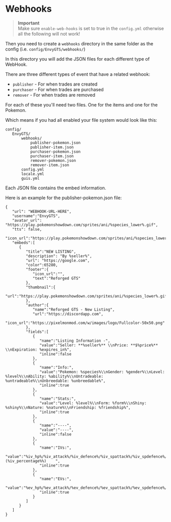 # Webhooks

> **Important** \
> Make sure `enable-web-hooks` is set to true in the `config.yml` otherwise all the following will not work!

Then you need to create a `webhooks` directory in the same folder as the config (i.e. `config/EnvyGTS/webhooks/`)

In this directory you will add the JSON files for each different type of WebHook.

There are three different types of event that have a related webhook:

* `publisher` - For when trades are created
* `purchaser` - For when trades are purchased
* `remover` - For when trades are removed

For each of these you'll need two files. One for the items and one for the Pokemon.

Which means if you had all enabled your file system would look like this:

```
config/
   EnvyGTS/
       webhooks/
           publisher-pokemon.json
           publisher-item.json
           purchaser-pokemon.json
           purchaser-item.json
           remover-pokemon.json
           remover-item.json
       config.yml
       locale.yml
       guis.yml
```

Each JSON file contains the embed information.

Here is an example for the publisher-pokemon.json file:

```
{
   "url": "WEBHOOK-URL-HERE",
   "username":"EnvyGTS",
   "avatar_url": "https://play.pokemonshowdown.com/sprites/ani/%species_lower%.gif",
   "tts": false,
   "icon_url":"https://play.pokemonshowdown.com/sprites/ani/%species_lower%.gif",
   "embeds":[
      {
         "title":"NEW LISTING",
         "description": "By %seller%",
         "url": "https://google.com",
         "color":65280,
         "footer":{
            "icon_url":"",
            "text":"Reforged GTS"
         },
         "thumbnail":{
            "url":"https://play.pokemonshowdown.com/sprites/ani/%species_lower%.gif"
         },
         "author":{
            "name":"Reforged GTS - New Listing",
            "url":"https://discordapp.com",
            "icon_url":"https://pixelmonmod.com/w/images/logo/Fullcolor-50x50.png"
         },
         "fields":[
            {
               "name":"Listing Information -",
               "value":"Seller: **%seller%** \\nPrice: **$%price%** \\nExpiration: %expires_in%",
               "inline":false
            },
            {
               "name":"Info:",
               "value":"Pokemon: %species%\\nGender: %gender%\\nLevel: %level%\\nAbility: %ability%\\nUntradeable: %untradeable%\\nUnbreedable: %unbreedable%",
               "inline":true
            },
            {
               "name":"Stats:",
               "value":"Level: %level%\\nForm: %form%\\nShiny: %shiny%\\nNature: %nature%\\nFriendship: %friendship%",
               "inline":true
            },
            {
               "name":"----",
               "value":"----",
               "inline":false
            },
            {
               "name":"IVs:",
               "value":"%iv_hp%/%iv_attack%/%iv_defence%/%iv_spattack%/%iv_spdefence%/%iv_speed% (%iv_percentage%%)    ",
               "inline":true
            },
            {
               "name":"EVs:",
               "value":"%ev_hp%/%ev_attack%/%ev_defence%/%ev_spattack%/%ev_spdefence%/%ev_speed%",
               "inline":true
            }
         ]
      }
   ]
}
```
